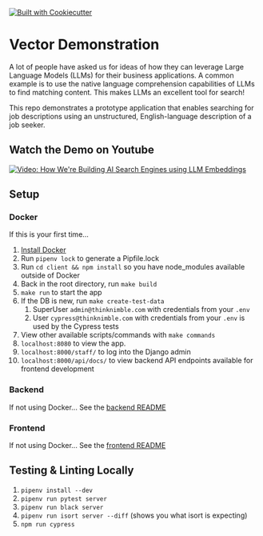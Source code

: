 [![Built with Cookiecutter](https://img.shields.io/badge/built%20with-Cookiecutter-ff69b4.svg?logo=cookiecutter)](https://github.com/thinknimble/tn-spa-bootstrapper)

# Vector Demonstration

A lot of people have asked us for ideas of how they can leverage Large Language Models (LLMs) for their business applications. A common example is to use the native language comprehension capabilities of LLMs to find matching content. This makes LLMs an excellent tool for search!

This repo demonstrates a prototype application that enables searching for job descriptions using an unstructured, English-language description of a job seeker.

## Watch the Demo on Youtube

[![Video: How We're Building AI Search Engines using LLM Embeddings](http://img.youtube.com/vi/ZCPUmC37HLU/0.jpg)](http://www.youtube.com/watch?v=ZCPUmC37HLU "How We're Building AI Search Engines using LLM Embeddings")

## Setup

### Docker

If this is your first time...

1. [Install Docker](https://www.docker.com/)
1. Run `pipenv lock` to generate a Pipfile.lock
1. Run `cd client && npm install` so you have node_modules available outside of Docker
1. Back in the root directory, run `make build`
1. `make run` to start the app
1. If the DB is new, run `make create-test-data`
   1. SuperUser `admin@thinknimble.com` with credentials from your `.env`
   1. User `cypress@thinknimble.com` with credentials from your `.env` is used by the Cypress
      tests
1. View other available scripts/commands with `make commands`
1. `localhost:8080` to view the app.
1. `localhost:8000/staff/` to log into the Django admin
1. `localhost:8000/api/docs/` to view backend API endpoints available for frontend development

### Backend

If not using Docker...
See the [backend README](server/README.md)

### Frontend

If not using Docker...
See the [frontend README](client/README.md)

## Testing & Linting Locally

1. `pipenv install --dev`
1. `pipenv run pytest server`
1. `pipenv run black server`
1. `pipenv run isort server --diff` (shows you what isort is expecting)
1. `npm run cypress`
